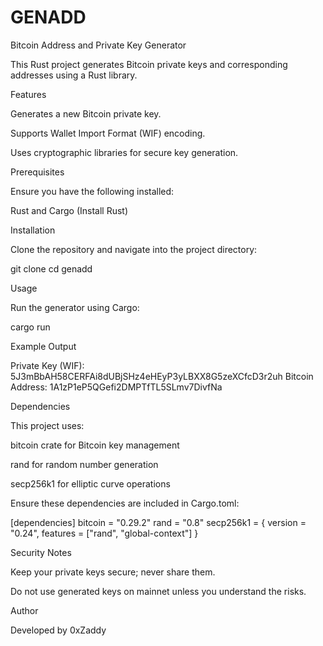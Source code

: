 # GENADD
Bitcoin Address and Private Key Generator

This Rust project generates Bitcoin private keys and corresponding addresses using a Rust library.

Features

Generates a new Bitcoin private key.

Supports Wallet Import Format (WIF) encoding.

Uses cryptographic libraries for secure key generation.

Prerequisites

Ensure you have the following installed:

Rust and Cargo (Install Rust)

Installation

Clone the repository and navigate into the project directory:

git clone <repository-url>
cd genadd

Usage

Run the generator using Cargo:

cargo run

Example Output

Private Key (WIF):  5J3mBbAH58CERFAi8dUBjSHz4eHEyP3yLBXX8G5zeXCfcD3r2uh
Bitcoin Address:    1A1zP1eP5QGefi2DMPTfTL5SLmv7DivfNa

Dependencies

This project uses:

bitcoin crate for Bitcoin key management

rand for random number generation

secp256k1 for elliptic curve operations

Ensure these dependencies are included in Cargo.toml:

[dependencies]
bitcoin = "0.29.2"
rand = "0.8"
secp256k1 = { version = "0.24", features = ["rand", "global-context"] }

Security Notes

Keep your private keys secure; never share them.

Do not use generated keys on mainnet unless you understand the risks.


Author

Developed by 0xZaddy
